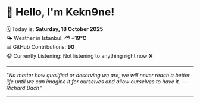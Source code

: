# 👋 Hello, I'm Kekn9ne!

🗓️ Today is: **Saturday, 18 October 2025**  
🌤️ Weather in Istanbul: **⛅️  +19°C**  
📊 GitHub Contributions: **90**  
🎧 Currently Listening: Not listening to anything right now ❌

---

_"No matter how qualified or deserving we are, we will never reach a better life until we can imagine it for ourselves and allow ourselves to have it. — *Richard Bach*"_

---
